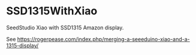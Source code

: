 # SSD1315WithXiao

SeedStudio Xiao with SSD1315 Amazon display. 

See https://rogerpease.com/index.php/merging-a-seeeduino-xiao-and-a-1315-display/



